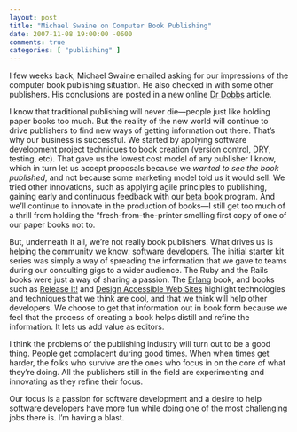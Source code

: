 ```yaml
---
layout: post
title: "Michael Swaine on Computer Book Publishing"
date: 2007-11-08 19:00:00 -0600
comments: true
categories: [ "publishing" ]
---
```


I few weeks back, Michael Swaine emailed asking for our impressions of
the computer book publishing situation. He also checked in with some
other publishers. His conclusions are posted in a new online <a
href="http://www.ddj.com/architect/202802955?pgno=1">Dr
Dobbs</a> article.


I know that traditional publishing will never die—people just like
holding paper books too much. But the reality of the new world will
continue to drive publishers to find new ways of getting information
out there. That’s why our business is successful. We started by
applying software development project techniques to book creation
(version control, DRY, testing, etc). That gave us the lowest cost
model of any publisher I know, which in turn let us accept proposals
because we _wanted to see the book published_, and not because some
marketing model told us it would sell. We tried other innovations,
such as applying agile principles to publishing, gaining early and
continuous feedback with our <a
href="http://pragprog.com/frequently-asked-questions/beta-books">beta
book</a> program. And we’ll continue to innovate in the production of
books—I still get too much of a thrill from holding the
“fresh-from-the-printer smelling first copy of one of our paper books
not to.


But, underneath it all, we’re not really book publishers. What drives
us is helping the community we know: software developers. The initial
starter kit series was simply a way of spreading the information that
we gave to teams during our consulting gigs to a wider audience. The
Ruby and the Rails books were just a way of sharing a passion. The <a
href="http://pragprog.com/titles/jaerlang">Erlang</a> book, and books
such as <a href="http://pragprog.com/titles/mnee">Release
It!</a> and <a href="http://pragprog.com/titles/jsaccess">Design
Accessible Web Sites</a> highlight technologies and techniques that we
think are cool, and that we think will help other developers. We
choose to get that information out in book form because we feel that
the process of creating a book helps distill and refine the
information. It lets us add value as editors.


I think the problems of the publishing industry will turn out to be a
good thing. People get complacent during good times. When when times
get harder, the folks who survive are the ones who focus in on the
core of what they’re doing. All the publishers still in the field are
experimenting and innovating as they refine their focus.


Our focus is a passion for software development and a desire to help software developers have more fun while doing one of the most challenging jobs there is. I’m having a blast.

